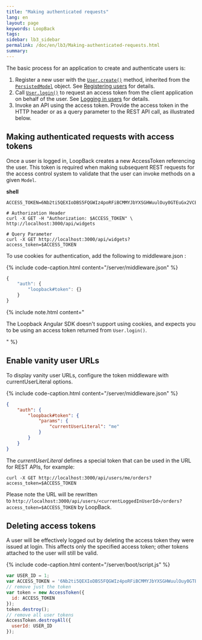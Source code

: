 ```yaml
---
title: "Making authenticated requests"
lang: en
layout: page
keywords: LoopBack
tags:
sidebar: lb3_sidebar
permalink: /doc/en/lb3/Making-authenticated-requests.html
summary:
---
```


The basic process for an application to create and authenticate users is:

1.  Register a new user with the [`User.create()`](http://apidocs.loopback.io/loopback/#persistedmodel-create) method,
    inherited from the [`PersistedModel`](https://apidocs.loopback.io/loopback/#persistedmodel) object.
    See [Registering users](Registering-users.html) for details.
2.  Call [`User.login()`](https://apidocs.loopback.io/loopback/#user-login) to request an access token from the client application on behalf of the user.
    See [Logging in users](Logging-in-users.html) for details.
3.  Invoke an API using the access token. Provide the access token in the HTTP header or as a query parameter to the REST API call, as illustrated below.

## Making authenticated requests with access tokens

Once a user is logged in, LoopBack creates a new AccessToken referencing the user.
This token is required when making subsequent REST requests for the access control system to validate that the user can invoke methods on a given `Model`.

**shell**

```
ACCESS_TOKEN=6Nb2ti5QEXIoDBS5FQGWIz4poRFiBCMMYJbYXSGHWuulOuy0GTEuGx2VCEVvbpBK

# Authorization Header
curl -X GET -H "Authorization: $ACCESS_TOKEN" \
http://localhost:3000/api/widgets

# Query Parameter
curl -X GET http://localhost:3000/api/widgets?access_token=$ACCESS_TOKEN
```

To use cookies for authentication, add the following to middleware.json :

{% include code-caption.html content="/server/middleware.json" %}
```javascript
{
    "auth": {
        "loopback#token": {}
    }
}
```

{% include note.html content="

The Loopback Angular SDK doesn't support using cookies, and expects you to be using an access token returned from `User.login()`.

" %}

## Enable vanity user URLs

To display vanity user URLs, configure the token middleware with currentUserLiteral options. 

{% include code-caption.html content="/server/middleware.json" %}
```json
{
    "auth": {
        "loopback#token": {
            "params": {
                "currentUserLiteral": "me"
            }
        }
    }
}
```

The _currentUserLiteral_ defines a special token that can be used in the URL for REST APIs, for example:

`curl -X GET http://localhost:3000/api/users/me/orders?access_token=$ACCESS_TOKEN`

Please note the URL will be rewritten to `http://localhost:3000/api/users/<currentLoggedInUserId>/orders?access_token=$ACCESS_TOKEN` by LoopBack.

## Deleting access tokens

A user will be effectively logged out by deleting the access token they were issued at login.
This affects only the specified access token; other tokens attached to the user will still be valid.

{% include code-caption.html content="/server/boot/script.js" %}
```javascript
var USER_ID = 1;
var ACCESS_TOKEN = '6Nb2ti5QEXIoDBS5FQGWIz4poRFiBCMMYJbYXSGHWuulOuy0GTEuGx2VCEVvbpBK';
// remove just the token
var token = new AccessToken({
  id: ACCESS_TOKEN
});
token.destroy();
// remove all user tokens
AccessToken.destroyAll({
  userId: USER_ID
});
```
